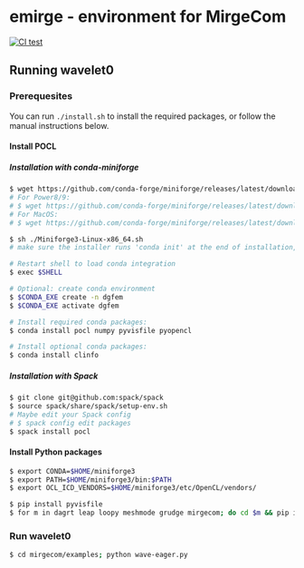 # emirge - environment for MirgeCom

[![CI test](https://github.com/illinois-ceesd/emirge/workflows/CI%20test/badge.svg)](https://github.com/illinois-ceesd/emirge/actions?query=workflow%3A%22CI+test%22+event%3Apush)

## Running wavelet0


### Prerequesites

You can run `./install.sh` to install the required packages, or follow the manual instructions below.

#### Install POCL

##### Installation with conda-miniforge

```bash
$ wget https://github.com/conda-forge/miniforge/releases/latest/download/Miniforge3-Linux-x86_64.sh
# For Power8/9:
# $ wget https://github.com/conda-forge/miniforge/releases/latest/download/Miniforge3-Linux-ppc64le.sh
# For MacOS:
# $ wget https://github.com/conda-forge/miniforge/releases/latest/download/Miniforge3-MacOSX-x86_64.sh

$ sh ./Miniforge3-Linux-x86_64.sh
# make sure the installer runs 'conda init' at the end of installation, or run it manually.

# Restart shell to load conda integration
$ exec $SHELL

# Optional: create conda environment
$ $CONDA_EXE create -n dgfem
$ $CONDA_EXE activate dgfem

# Install required conda packages:
$ conda install pocl numpy pyvisfile pyopencl

# Install optional conda packages:
$ conda install clinfo
```

##### Installation with Spack

```bash
$ git clone git@github.com:spack/spack
$ source spack/share/spack/setup-env.sh
# Maybe edit your Spack config
# $ spack config edit packages
$ spack install pocl
```

#### Install Python packages

```bash
$ export CONDA=$HOME/miniforge3
$ export PATH=$HOME/miniforge3/bin:$PATH
$ export OCL_ICD_VENDORS=$HOME/miniforge3/etc/OpenCL/vendors/

$ pip install pyvisfile
$ for m in dagrt leap loopy meshmode grudge mirgecom; do cd $m && pip install -e . && cd ..; done
```

### Run wavelet0

```bash
$ cd mirgecom/examples; python wave-eager.py
```
